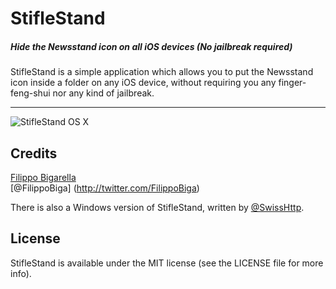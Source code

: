 StifleStand
===========
##### Hide the Newsstand icon on all iOS devices (No jailbreak required)
StifleStand is a simple application which allows you to put the Newsstand icon inside a folder on any iOS device, without requiring you any finger-feng-shui nor any kind of jailbreak.

---
<img src="http://filippobiga.com/stiflestand/sstand.png" alt="StifleStand OS X">

## Credits
[Filippo Bigarella](http://github.com/FilippoBiga)  
[@FilippoBiga] (http://twitter.com/FilippoBiga) 

There is also a Windows version of StifleStand, written by [@SwissHttp](http://twitter.com/SwissHttp).


## License
StifleStand is available under the MIT license (see the LICENSE file for more info).

